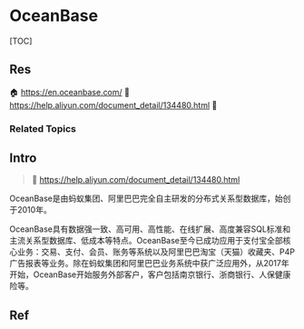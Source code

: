 # OceanBase

[TOC]



## Res
🏠 https://en.oceanbase.com/
📂 https://help.aliyun.com/document_detail/134480.html
🚧 


### Related Topics



## Intro
> 🔗 https://help.aliyun.com/document_detail/134480.html

OceanBase是由蚂蚁集团、阿里巴巴完全自主研发的分布式关系型数据库，始创于2010年。

OceanBase具有数据强一致、高可用、高性能、在线扩展、高度兼容SQL标准和主流关系型数据库、低成本等特点。OceanBase至今已成功应用于支付宝全部核心业务：交易、支付、会员、账务等系统以及阿里巴巴淘宝（天猫）收藏夹、P4P广告报表等业务。除在蚂蚁集团和阿里巴巴业务系统中获广泛应用外，从2017年开始，OceanBase开始服务外部客户，客户包括南京银行、浙商银行、人保健康险等。



## Ref
